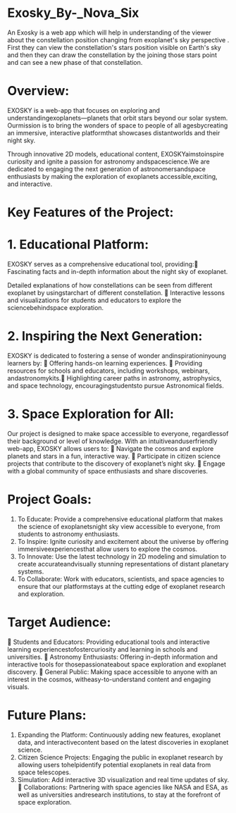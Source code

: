 # Exosky_By-_Nova_Six
An Exosky is a web app which will help in understanding of  the viewer  about the constellation position changing from exoplanet's sky perspective  . First they can view the constellation's stars position visible on Earth's sky  and then they can draw the constellation by the joining those stars point and can see a new phase of that constellation.

# Overview:
EXOSKY is a web-app that focuses on exploring and understandingexoplanets—planets that orbit stars beyond our solar system. Ourmission is to bring the wonders of space to people of all agesbycreating an immersive, interactive platformthat showcases distantworlds and their night sky.

Through innovative 2D models, educational content, EXOSKYaimstoinspire curiosity and ignite a passion for astronomy andspacescience.We are dedicated to engaging the next generation of astronomersandspace enthusiasts by making the exploration of exoplanets accessible,exciting, and interactive.

# Key Features of the Project:
# 1. Educational Platform:
EXOSKY serves as a comprehensive educational tool, providing: Fascinating facts and in-depth information about the night sky of exoplanet.

Detailed explanations of how constellations can be seen from different exoplanet by usingstarchart of different constellation.  Interactive lessons and visualizations for students and educators to explore the sciencebehindspace exploration.

# 2. Inspiring the Next Generation:
EXOSKY is dedicated to fostering a sense of wonder andinspirationinyoung learners by:
 Offering hands-on learning experiences.  Providing resources for schools and educators, including workshops, webinars, andastronomykits. Highlighting career paths in astronomy, astrophysics, and space technology, encouragingstudentsto pursue Astronomical fields.

# 3. Space Exploration for All:
Our project is designed to make space accessible to everyone, regardlessof their background or level of knowledge. With an intuitiveanduserfriendly web-app, EXOSKY allows users to:
 Navigate the cosmos and explore planets and stars in a fun, interactive way.  Participate in citizen science projects that contribute to the discovery of exoplanet’s night sky.  Engage with a global community of space enthusiasts and share discoveries.

# Project Goals:
1. To Educate: Provide a comprehensive educational platform that makes the science of exoplanetsnight sky view accessible to everyone, from students to astronomy enthusiasts.
2. To Inspire: Ignite curiosity and excitement about the universe by offering immersiveexperiencesthat allow users to explore the cosmos.
3. To Innovate: Use the latest technology in 2D modeling and simulation to create accurateandvisually stunning representations of distant planetary systems.
4. To Collaborate: Work with educators, scientists, and space agencies to ensure that our platformstays at the cutting edge of exoplanet research and exploration.

#  Target Audience:
 Students and Educators: Providing educational tools and interactive learning experiencestofostercuriosity and learning in schools and universities.  Astronomy Enthusiasts: Offering in-depth information and interactive tools for thosepassionateabout space exploration and exoplanet discovery.  General Public: Making space accessible to anyone with an interest in the cosmos, witheasy-to-understand content and engaging visuals.

# Future Plans:
1. Expanding the Platform: Continuously adding new features, exoplanet data, and interactivecontent based on the latest discoveries in exoplanet science.
2.  Citizen Science Projects: Engaging the public in exoplanet research by allowing users tohelpidentify potential exoplanets in real data from space telescopes.
3.  Simulation: Add interactive 3D visualization and real time updates of sky.  Collaborations: Partnering with space agencies like NASA and ESA, as well as universities andresearch institutions, to stay at the forefront of space exploration.

